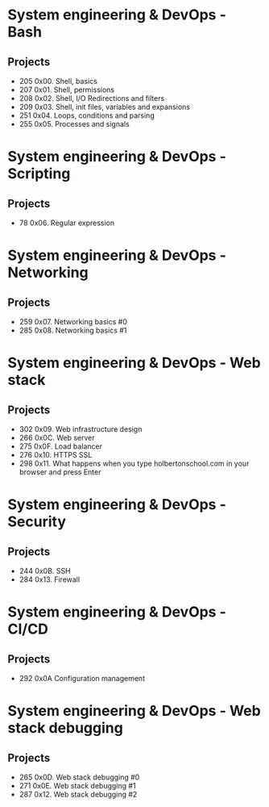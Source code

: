 # System engineering & DevOps - Bash
## Projects
* 205 0x00. Shell, basics
* 207 0x01. Shell, permissions
* 208 0x02. Shell, I/O Redirections and filters
* 209 0x03. Shell, init files, variables and expansions
* 251 0x04. Loops, conditions and parsing
* 255 0x05. Processes and signals

# System engineering & DevOps - Scripting
## Projects
* 78 0x06. Regular expression

# System engineering & DevOps - Networking
## Projects
* 259 0x07. Networking basics #0
* 285 0x08. Networking basics #1

# System engineering & DevOps - Web stack
## Projects
* 302 0x09. Web infrastructure design
* 266 0x0C. Web server
* 275 0x0F. Load balancer
* 276 0x10. HTTPS SSL
* 298 0x11. What happens when you type holbertonschool.com in your browser and press Enter

# System engineering & DevOps - Security
## Projects
* 244 0x0B. SSH
* 284 0x13. Firewall

# System engineering & DevOps - CI/CD
## Projects
* 292 0x0A Configuration management

# System engineering & DevOps - Web stack debugging
## Projects
* 265 0x0D. Web stack debugging #0
* 271 0x0E. Web stack debugging #1
* 287 0x12. Web stack debugging #2
